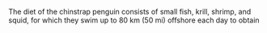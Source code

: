 The diet of the chinstrap penguin consists of small fish, krill, shrimp, and squid, for which they swim up to 80 km (50 mi) offshore each day to obtain